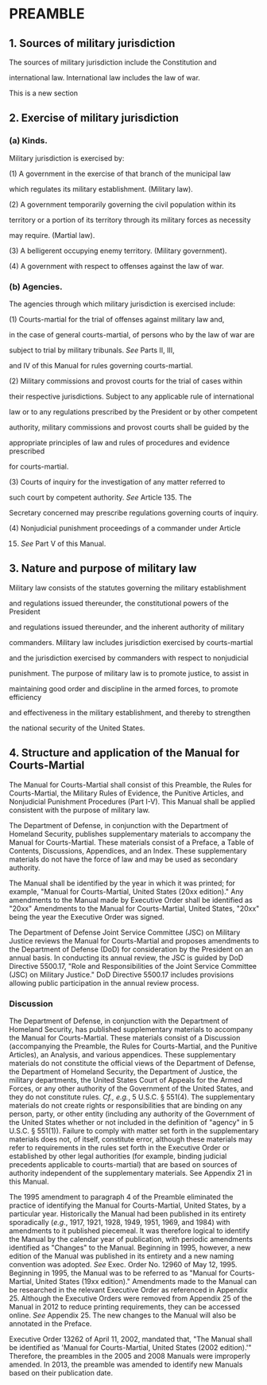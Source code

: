 

# PREAMBLE

## 1. Sources of military jurisdiction

The sources of military jurisdiction include the Constitution and

international law. International law includes the law of war.


This is a new section

## 2. Exercise of military jurisdiction

### (a) Kinds.

Military jurisdiction is exercised by:

(1) A government in the exercise of that branch of the municipal law

 which regulates its military establishment. (Military law).

(2) A government temporarily governing the civil population within its

territory or a portion of its territory through its military forces as necessity

may require. (Martial law).

(3) A belligerent occupying enemy territory. (Military government).

(4) A government with respect to offenses against the law of war.

### (b) Agencies.

The agencies through which military jurisdiction is exercised include:

(1) Courts-martial for the trial of offenses against military law and,

in the case of general courts-martial, of persons who by the law of war are

subject to trial by military tribunals. _See_ Parts II, III,

and IV of this Manual for rules governing courts-martial.

(2) Military commissions and provost courts for the trial of cases within

their respective jurisdictions. Subject to any applicable rule of international

law or to any regulations prescribed by the President or by other competent

authority, military commissions and provost courts shall be guided by the

appropriate principles of law and rules of procedures and evidence prescribed

for courts-martial.

(3) Courts of inquiry for the investigation of any matter referred to

such court by competent authority. _See_ Article 135. The

Secretary concerned may prescribe regulations governing courts of inquiry.

(4) Nonjudicial punishment proceedings of a commander under Article

15. _See_ Part V of this Manual.

## 3. Nature and purpose of military law

Military law consists of the statutes governing the military establishment

and regulations issued thereunder, the constitutional powers of the President

and regulations issued thereunder, and the inherent authority of military

 commanders. Military law includes jurisdiction exercised by courts-martial

and the jurisdiction exercised by commanders with respect to nonjudicial

punishment. The purpose of military law is to promote justice, to assist in

maintaining good order and discipline in the armed forces, to promote efficiency

and effectiveness in the military establishment, and thereby to strengthen

the national security of the United States.

## 4. Structure and application of the Manual for Courts-Martial

The Manual for Courts-Martial shall consist of this Preamble, the Rules for Courts-Martial, the Military Rules of Evidence, the Punitive Articles, and Nonjudicial Punishment Procedures (Part I-V). This Manual shall be applied consistent with the purpose of military law.

 The Department of Defense, in conjunction with the Department of Homeland Security, publishes supplementary materials to accompany the Manual for Courts-Martial. These materials consist of a Preface, a Table of Contents, Discussions, Appendices, and an Index. These supplementary materials do not have the force of law and may be used as secondary authority.

 The Manual shall be identified by the year in which it was printed; for example, "Manual for Courts-Martial, United States (20xx edition)." Any amendments to the Manual made by Executive Order shall be identified as "20xx" Amendments to the Manual for Courts-Martial, United States, "20xx" being the year the Executive Order was signed.

 The Department of Defense Joint Service Committee (JSC) on Military Justice reviews the Manual for Courts-Martial and proposes amendments to the Department of Defense (DoD) for consideration by the President on an annual basis. In conducting its annual review, the JSC is guided by DoD Directive 5500.17, "Role and Responsibilities of the Joint Service Committee (JSC) on Military Justice." DoD Directive 5500.17 includes provisions allowing public participation in the annual review process.

### Discussion

  The Department of Defense, in conjunction with the Department of Homeland Security, has published supplementary materials to accompany the Manual for Courts-Martial. These materials consist of a Discussion (accompanying the Preamble, the Rules for Courts-Martial, and the Punitive Articles), an Analysis, and various appendices. These supplementary materials do not constitute the official views of the Department of Defense, the Department of Homeland Security, the Department of Justice, the military departments, the United States Court of Appeals for the Armed Forces, or any other authority of the Government of the United States, and they do not constitute rules. _Cf., e.g._, 5 U.S.C. &sect; 551(4). The supplementary materials do not create rights or responsibilities that are binding on any person, party, or other entity (including any authority of the Government of the United States whether or not included in the definition of "agency" in 5 U.S.C. &sect; 551(1)). Failure to comply with matter set forth in the supplementary materials does not, of itself, constitute error, although these materials may refer to requirements in the rules set forth in the Executive Order or established by other legal authorities (for example, binding judicial precedents applicable to courts-martial) that are based on sources of authority independent of the supplementary materials. See Appendix 21 in this Manual.

  The 1995 amendment to paragraph 4 of the Preamble eliminated the practice of identifying the Manual for Courts-Martial, United States, by a particular year. Historically the Manual had been published in its entirety sporadically (_e.g._, 1917, 1921, 1928, 1949, 1951, 1969, and 1984) with amendments to it published piecemeal. It was therefore logical to identify the Manual by the calendar year of publication, with periodic amendments identified as "Changes" to the Manual. Beginning in 1995, however, a new edition of the Manual was published in its entirety and a new naming convention was adopted. _See_ Exec. Order No. 12960 of May 12, 1995. Beginning in 1995, the Manual was to be referred to as "Manual for Courts-Martial, United States (19xx edition)." Amendments made to the Manual can be researched in the relevant Executive Order as referenced in Appendix 25. Although the Executive Orders were removed from Appendix 25 of the Manual in 2012 to reduce printing requirements, they can be accessed online. _See_ Appendix 25. The new changes to the Manual will also be annotated in the Preface.

  Executive Order 13262 of April 11, 2002, mandated that, "The Manual shall be identified as 'Manual for Courts-Martial, United States (2002 edition).'" Therefore, the preambles in the 2005 and 2008 Manuals were improperly amended. In 2013, the preamble was amended to identify new Manuals based on their publication date.

